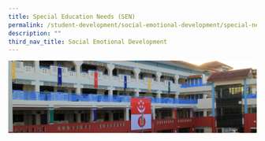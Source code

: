 ```yaml
---
title: Special Education Needs (SEN)
permalink: /student-development/social-emotional-development/special-needs/
description: ""
third_nav_title: Social Emotional Development
---
```

![](/images/Departments/pagebanner1%20(1).jpg)